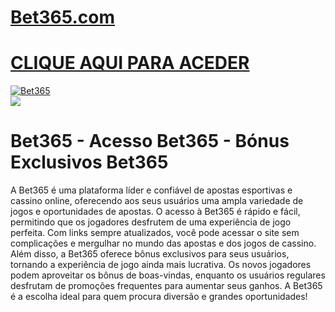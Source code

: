 # <a href="/go/">Bet365.com</a>

# <a href="/go/">CLIQUE AQUI PARA ACEDER</a>

<meta charset="UTF-8">
<meta name="viewport" content="width=device-width, initial-scale=1.0">
</head>
<body>

<div style=<text-align: center;">
<a href="/go/" title="Bet365"><img src="https://github.com/user-attachments/assets/19bd918a-2288-46f8-bffe-9f3cfbd5f4b0" title="Bet365" alt="Bet365"></a></div>
<div style=<text-align: center;">
<a href="/go/">
<img src="https://github.com/user-attachments/assets/19bd918a-2288-46f8-bffe-9f3cfbd5f4b0" />
</a></div>

# Bet365 - Acesso Bet365 - Bónus Exclusivos Bet365

A Bet365 é uma plataforma líder e confiável de apostas esportivas e cassino online, oferecendo aos seus usuários uma ampla variedade de jogos e oportunidades de apostas. O acesso à Bet365 é rápido e fácil, permitindo que os jogadores desfrutem de uma experiência de jogo perfeita. Com links sempre atualizados, você pode acessar o site sem complicações e mergulhar no mundo das apostas e dos jogos de cassino. Além disso, a Bet365 oferece bônus exclusivos para seus usuários, tornando a experiência de jogo ainda mais lucrativa. Os novos jogadores podem aproveitar os bônus de boas-vindas, enquanto os usuários regulares desfrutam de promoções frequentes para aumentar seus ganhos. A Bet365 é a escolha ideal para quem procura diversão e grandes oportunidades!
